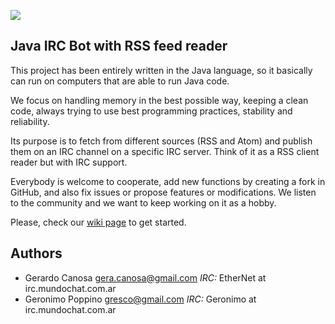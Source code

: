 ![](http://i.imgur.com/hrELgzg.png)
## Java IRC Bot with RSS feed reader

This project has been entirely written in the Java language, so it basically can
run on computers that are able to run Java code.

We focus on handling memory in the best possible way, keeping a clean code,
always trying to use best programming practices, stability and reliability.

Its purpose is to fetch from different sources (RSS and Atom) and publish them
on an IRC channel on a specific IRC server. Think of it as a RSS client reader
but with IRC support.

Everybody is welcome to cooperate, add new functions by creating a fork in
GitHub, and also fix issues or propose features or modifications. We listen to
the community and we want to keep working on it as a hobby.

Please, check our [wiki page](https://github.com/MadCoderZ/NewsBotIRC/wiki) to
get started.

## Authors

- Gerardo Canosa [gera.canosa@gmail.com](mailto:gera.canosa@gmail.com) _IRC:_ EtherNet at irc.mundochat.com.ar
- Geronimo Poppino [gresco@gmail.com](mailto:gresco@gmail.com) _IRC:_ Geronimo at irc.mundochat.com.ar


